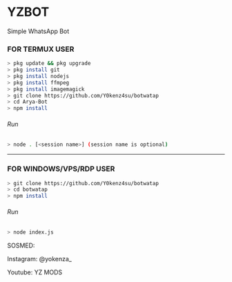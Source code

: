 # YZBOT
Simple WhatsApp Bot

### FOR TERMUX USER
```bash
> pkg update && pkg upgrade
> pkg install git
> pkg install nodejs
> pkg install ffmpeg
> pkg install imagemagick
> git clone https://github.com/Y0kenz4su/botwatap
> cd Arya-Bot
> npm install
```
###### Run
```bash
> node . [<session name>] (session name is optional)
```

---------

### FOR WINDOWS/VPS/RDP USER
```bash
> git clone https://github.com/Y0kenz4su/botwatap
> cd botwatap
> npm install
```
###### Run
```bash
> node index.js
```
 SOSMED:
 
 Instagram: @yokenza_
 
 Youtube: YZ MODS
